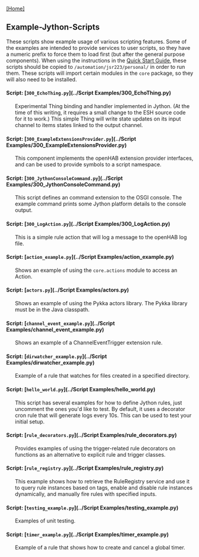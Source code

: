 [[Home]](README.md)

## Example-Jython-Scripts

These scripts show example usage of various scripting features. 
Some of the examples are intended to provide services to user scripts, so they have a numeric prefix to force them to load first (but after the general purpose components). 
When using the instructions in the [Quick Start Guide](Getting-Started.md#quick-start-guide), these scripts should be copied to `/automation/jsr223/personal/` in order to run them.
These scripts will import certain modules in the `core` package, so they will also need to be installed.

#### Script: [`300_EchoThing.py`](../Script Examples/300_EchoThing.py)
<ul>

Experimental Thing binding and handler implemented in Jython. (At the time of this writing, 
it requires a small change to the ESH source code for it to work.) 
This simple Thing will write state updates on its input channel to items states linked to the output channel.
</ul>

#### Script: [`300_ExampleExtensionsProvider.py`](../Script Examples/300_ExampleExtensionsProvider.py)
<ul>

This component implements the openHAB extension provider interfaces, and can be used to provide symbols to a script namespace.
</ul>

#### Script: [`300_JythonConsoleCommand.py`](../Script Examples/300_JythonConsoleCommand.py)
<ul>

This script defines an command extension to the OSGI console. 
The example command prints some Jython platform details to the console output.
</ul>

#### Script: [`300_LogAction.py`](../Script Examples/300_LogAction.py)
<ul>

This is a simple rule action that will log a message to the openHAB log file.
</ul>

#### Script: [`action_example.py`](../Script Examples/action_example.py)
<ul>

Shows an example of using the `core.actions` module to access an Action.
</ul>

#### Script: [`actors.py`](../Script Examples/actors.py)
<ul>

Shows an example of using the Pykka actors library. The Pykka library must be in the Java classpath.
</ul>

#### Script: [`channel_event_example.py`](../Script Examples/channel_event_example.py)
<ul>

Shows an example of a ChannelEventTrigger extension rule.
</ul>

#### Script: [`dirwatcher_example.py`](../Script Examples/dirwatcher_example.py)
<ul>

Example of a rule that watches for files created in a specified directory.
</ul>

#### Script: [`hello_world.py`](../Script Examples/hello_world.py)
<ul>

This script has several examples for how to define Jython rules, just uncomment the ones you'd like to test. By default, it uses a decorator cron rule that will generate logs every 10s. This can be used to test your initial setup.
</ul>

#### Script: [`rule_decorators.py`](../Script Examples/rule_decorators.py)
<ul>

Provides examples of using the trigger-related rule decorators on functions as an alternative to explicit rule and trigger classes.
</ul>

#### Script: [`rule_registry.py`](../Script Examples/rule_registry.py)
<ul>

This example shows how to retrieve the RuleRegistry service and use it to query rule instances based on tags,
enable and disable rule instances dynamically, and manually fire rules with specified inputs.
</ul>

#### Script: [`testing_example.py`](../Script Examples/testing_example.py)
<ul>

Examples of unit testing.
</ul>

#### Script: [`timer_example.py`](../Script Examples/timer_example.py)
<ul>

Example of a rule that shows how to create and cancel a global timer.
</ul>
